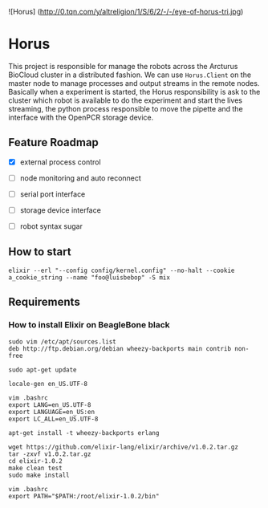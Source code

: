 ![Horus] (http://0.tqn.com/y/altreligion/1/S/6/2/-/-/eye-of-horus-tri.jpg)

Horus
=====

This project is responsible for manage the robots across the Arcturus BioCloud cluster in a distributed fashion.
We can use `Horus.Client` on the master node to manage processes and output streams in the remote nodes.
Basically when a experiment is started, the Horus responsibility is ask to the cluster which robot is available to do the experiment and start the lives streaming, the python process responsible to move the pipette and the interface with the OpenPCR storage device.


## Feature Roadmap

  - [x] external process control
  - [ ] node monitoring and auto reconnect
  - [ ] serial port interface
  - [ ] storage device interface
  - [ ] robot syntax sugar
  

## How to start
    
    elixir --erl "--config config/kernel.config" --no-halt --cookie a_cookie_string --name "foo@luisbebop" -S mix
  

## Requirements

### How to install Elixir on BeagleBone black
    
    sudo vim /etc/apt/sources.list
    deb http://ftp.debian.org/debian wheezy-backports main contrib non-free

    sudo apt-get update

    locale-gen en_US.UTF-8

    vim .bashrc
    export LANG=en_US.UTF-8
    export LANGUAGE=en_US:en
    export LC_ALL=en_US.UTF-8

    apt-get install -t wheezy-backports erlang

    wget https://github.com/elixir-lang/elixir/archive/v1.0.2.tar.gz
    tar -zxvf v1.0.2.tar.gz
    cd elixir-1.0.2
    make clean test
    sudo make install

    vim .bashrc
    export PATH="$PATH:/root/elixir-1.0.2/bin"
    
